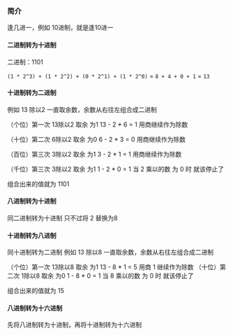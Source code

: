 ### 简介
逢几进一，例如 10进制，就是逢10进一


#### 二进制转为十进制
二进制：1101

`(1 * 2^3) + (1 * 2^2) + (0 * 2^1) + (1 * 2^0)` = `8 + 4 + 0 + 1`  = `13`


#### 十进制转为二进制
例如 13 除以2  一直取余数，余数从右往左组合成二进制

（个位）第一次 13除以2  取余 为1   13 - 2 * 6 = 1  用商继续作为除数

（十位）第二次 6除以2  取余 为0   6 - 2 * 3 = 0  用商继续作为除数
 
（百位）第三次 3除以2  取余 为1   3 - 2 * 1 = 1  用商继续作为除数

（千位）第三次 3除以2  取余 为1   1 - 2 * 0 = 1 当 2 乘以的数 为 0 时 就该停止了

组合出来的值就为 1101



#### 八进制转为十进制
同二进制转为十进制 只不过将 2 替换为8

#### 十进制转为八进制
同十进制转为二进制
例如 13 除以8 一直取余数，余数从右往左组合成二进制

（个位）第一次 13除以8  取余 为1   13 - 8 * 1 = 5  用商 1 继续作为除数
（十位）第二次 1除以8  取余 为0   1 - 8 * 0 = 1  当 8 乘以的数 为 0 时 就该停止了

组合出来的值就为 15



#### 八进制转为十六进制
先将八进制转为十进制，再将十进制转为十六进制